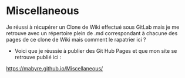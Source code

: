 # Miscellaneous

Je réussi à récupérer un Clone de Wiki effectué sous GitLab mais je me retrouve avec un répertoire plein de .md correspondant à chacune des pages de ce clone de Wiki mais comment le rapatrier ici ?

* Voici que je réussie à publier des Git Hub Pages et que mon site se retrouve publié ici :

https://mabyre.github.io/Miscellaneous/
